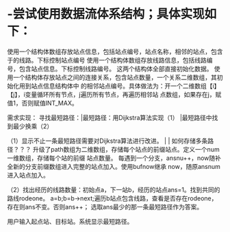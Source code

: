 # -尝试使用数据流体系结构；具体实现如下：
使用一个结构体数组存放站点信息，包括站点编号，站点名称，相邻的站点，包含于的线路。下标控制站点编号
使用一个结构体数组存放线路信息，包括线路编号，包含站点信息。下标控制线路编号。
这两个结构体全部直接初始化数据。
使用一个结构体存放站点之间的连接关系，包含站点数量，一个关系二维数组，其初始化用到站点信息结构体中
的相邻站点编号。具体做法为：开一个二维数组【i】【j】，i变量循环所有节点，j遍历所有节点，再遍历相邻站
点数组，如果存在j，赋值1，否则赋值INT_MAX。


需求实现：
寻找最短路径：|最短路径：用Dijkstra算法实现（1）
	       |最短路径中找到最少换乘（2）

（1）显示不止一条最短路径需要对Dijkstra算法进行改进。
         | | 如何存储多条路径？？？
	升级了path数组为二维数组，存储每个站点的前缀站点。定义一个num一维数组，存储每个站的前缀
站点数量。
	每遇到一个分支，ansnu++，now随补全新的分支前缀数组进入完整的站点加入。使用bufnow继承
now，随原ansnum进入站点加入。


（2）找出经历的线路数量：初始点a，下一站b，经历的站点ans=1。找到共同的路线rodeone。
		          a=b;b=b->next;遍历b站点包含线路，查看是否存在rodeone，
	 	          存在则ans不变。否则ans++；
		选取ans最少的那一条最短路径作为答案。



用户输入起点站、目标站。系统显示最短路径。


